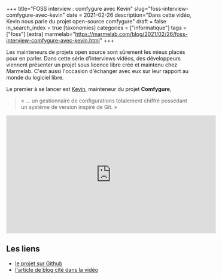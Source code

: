 +++
title="FOSS interview : comfygure avec Kevin"
slug="foss-interview-comfygure-avec-kevin"
date = 2021-02-26
description="Dans cette vidéo, Kevin nous parle du projet open-source comfygure"
draft = false
in_search_index = true
[taxonomies]
categories = ["informatique"]
tags = ["foss"]
[extra]
marmelab="https://marmelab.com/blog/2021/02/26/foss-interview-comfygure-avec-kevin.html"
+++

Les mainteneurs de projets open source sont sûrement les mieux placés pour en parler. Dans cette série d’interviews vidéos, des développeurs viennent présenter un projet sous licence libre créé et maintenu chez Marmelab. C'est aussi l'occasion d'échanger avec eux sur leur rapport au monde du logiciel libre.

Le premier à se lancer est [Kevin](https://twitter.com/kmaschta), mainteneur du projet **Comfygure**,

> « … un gestionnaire de configurations totalement chiffré possédant un système de version inspiré de Git. »

<iframe width="560" height="315" sandbox="allow-same-origin allow-scripts allow-popups" src="https://tube.caen.camp/videos/embed/8a53a0fa-dd95-44a1-aa03-5710542d331b?warningTitle=0" frameborder="0" allowfullscreen></iframe>

## Les liens

- [le projet sur Github](https://github.com/marmelab/comfygure)
- [l'article de blog cité dans la vidéo](https://marmelab.com/blog/2019/05/28/releasing-comfygure-1-0.html)